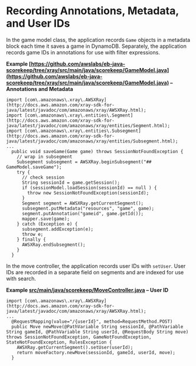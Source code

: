 # Recording Annotations, Metadata, and User IDs<a name="scorekeep-annotations"></a>

In the game model class, the application records `Game` objects in a metadata block each time it saves a game in DynamoDB\. Separately, the application records game IDs in annotations for use with filter expressions\.

**Example [https://github.com/awslabs/eb-java-scorekeep/tree/xray/src/main/java/scorekeep/GameModel.java](https://github.com/awslabs/eb-java-scorekeep/tree/xray/src/main/java/scorekeep/GameModel.java) – Annotations and Metadata**  

```
import [com\.amazonaws\.xray\.AWSXRay](http://docs.aws.amazon.com/xray-sdk-for-java/latest/javadoc/com/amazonaws/xray/AWSXRay.html);
import [com\.amazonaws\.xray\.entities\.Segment](http://docs.aws.amazon.com/xray-sdk-for-java/latest/javadoc/com/amazonaws/xray/entities/Segment.html);
import [com\.amazonaws\.xray\.entities\.Subsegment](http://docs.aws.amazon.com/xray-sdk-for-java/latest/javadoc/com/amazonaws/xray/entities/Subsegment.html);
...
  public void saveGame(Game game) throws SessionNotFoundException {
    // wrap in subsegment
    Subsegment subsegment = AWSXRay.beginSubsegment("## GameModel.saveGame");
    try {
      // check session
      String sessionId = game.getSession();
      if (sessionModel.loadSession(sessionId) == null ) {
        throw new SessionNotFoundException(sessionId);
      }
      Segment segment = AWSXRay.getCurrentSegment();
      subsegment.putMetadata("resources", "game", game);
      segment.putAnnotation("gameid", game.getId());
      mapper.save(game);
    } catch (Exception e) {
      subsegment.addException(e);
      throw e;
    } finally {
      AWSXRay.endSubsegment();
    }
  }
```

In the move controller, the application records user IDs with `setUser`\. User IDs are recorded in a separate field on segments and are indexed for use with search\.

**Example [src/main/java/scorekeep/MoveController\.java](https://github.com/awslabs/eb-java-scorekeep/tree/xray/src/main/java/scorekeep/MoveController.java) – User ID**  

```
import [com\.amazonaws\.xray\.AWSXRay](http://docs.aws.amazon.com/xray-sdk-for-java/latest/javadoc/com/amazonaws/xray/AWSXRay.html);
...
  @RequestMapping(value="/{userId}", method=RequestMethod.POST)
  public Move newMove(@PathVariable String sessionId, @PathVariable String gameId, @PathVariable String userId, @RequestBody String move) throws SessionNotFoundException, GameNotFoundException, StateNotFoundException, RulesException {
    AWSXRay.getCurrentSegment().setUser(userId);
    return moveFactory.newMove(sessionId, gameId, userId, move);
  }
```